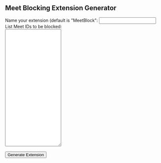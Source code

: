 <html>
<head>
<title>Butcher Block Extension Builder</title>

<script src="https://ajax.googleapis.com/ajax/libs/jquery/3.5.1/jquery.min.js"></script>
<script src="jszip.min.js"></script>
<script src="FileSaver.min.js"></script>
<script>
function handleClick() {
  $.getJSON('manifest_template.json', function(manifest) {
    $.getJSON('rule_template.json', function(rule) {
      var ext_name = document.getElementById('ext_name').value;
      var meet_ids = document.getElementById('meet_ids').value.split('\n');
      manifest.name = ext_name;
      var nowd = new Date();
      var year = nowd.getUTCFullYear().toString();
      var month = (nowd.getUTCMonth() + 1).toString().padStart(2, "0");
      var dom = nowd.getUTCDate().toString().padStart(2, "0");
      var hour = nowd.getUTCHours().toString().padStart(2, "0");
      var minutes = nowd.getUTCMinutes().toString().padStart(2, "0");
      var seconds = nowd.getUTCSeconds().toString().padStart(2, "0");
      var ver_str = `${year}${month}${dom}${hour}${minutes}${seconds}`;
      manifest.version = ver_str;
      var rules = [];
      var this_rule;
      var meet_id;
      var meet_regex;
      var this_rule;
      for(var i = 0;i < meet_ids.length;i++) {
        meet_id = meet_ids[i];
        meet_id = meet_id.replace(/-/g, '');
        meet_id = meet_id.toLowerCase();
        if (meet_id.length != 10) {
          continue;
        }
        meet_regex = `(?i)${meet_id.substring(0, 3)}[-]?${meet_id.substring(3, 7)}[-]?${meet_id.substring(7, 10)}`;
        this_rule = $.extend( true, {}, rule);
        this_rule["condition"]["regexFilter"] = meet_regex;
        this_rule["id"] = i;
        console.log(this_rule);
        rules.push(this_rule);
      }
      var zip = new JSZip();
      zip.file("manifest.json", JSON.stringify(manifest, null, 2));
      zip.file("rules.json", JSON.stringify(rules, null, 2));
      zip.generateAsync({type:"blob"}).then(function(content) {
        saveAs(content, "example.zip");
      });
    });
  });
}

</script>
</head>
<body>
  <h2>Meet Blocking Extension Generator</h2>
<form name="exdetails" method="post" onSubmit="handleClick(); return false">
        Name your extension (default is "MeetBlock": <input type="text" id="ext_name" name="ext_name"><br>
        List Meet IDs to be blocked:<br>
        <textarea id="meet_ids" name="meet_ids" rows="25" cols="20"></textarea><br>
        <br>
        <input name="Submit"  type="submit" value="Generate Extension" />
</form>

</body>
